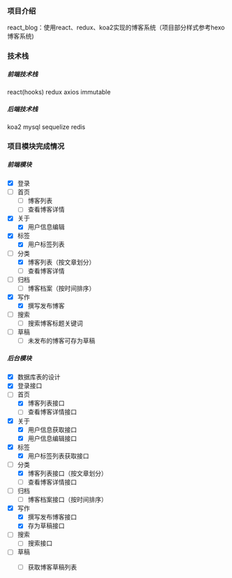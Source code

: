 ### 项目介绍
react_blog：使用react、redux、koa2实现的博客系统（项目部分样式参考hexo博客系统)

### 技术栈

##### 前端技术栈
react(hooks)
redux
axios
immutable

##### 后端技术栈
koa2 
mysql 
sequelize
redis

### 项目模块完成情况

##### 前端模块
- [x] 登录
- [ ] 首页
  - [ ] 博客列表
  - [ ] 查看博客详情
- [x] 关于
  - [x] 用户信息编辑
- [x] 标签
  - [x] 用户标签列表
- [ ] 分类
  - [x] 博客列表（按文章划分）
  - [ ] 查看博客详情
- [ ] 归档
  - [ ] 博客档案（按时间排序） 
- [x] 写作
  - [x] 撰写发布博客
- [ ] 搜索
  - [ ] 搜索博客标题关键词
- [ ] 草稿
  - [ ] 未发布的博客可存为草稿

 ##### 后台模块
- [x] 数据库表的设计
- [x] 登录接口
- [ ] 首页
  - [x] 博客列表接口
  - [ ] 查看博客详情接口
- [x] 关于
  - [x] 用户信息获取接口
  - [x] 用户信息编辑接口
- [x] 标签
  - [x] 用户标签列表获取接口
- [ ] 分类
  - [x] 博客列表接口（按文章划分）
  - [ ] 查看博客详情接口
- [ ] 归档
  - [ ] 博客档案接口（按时间排序） 
- [x] 写作
  - [x] 撰写发布博客接口
  - [x] 存为草稿接口
- [ ] 搜索
  - [ ] 搜索接口
- [ ] 草稿
  - [ ] 获取博客草稿列表

 